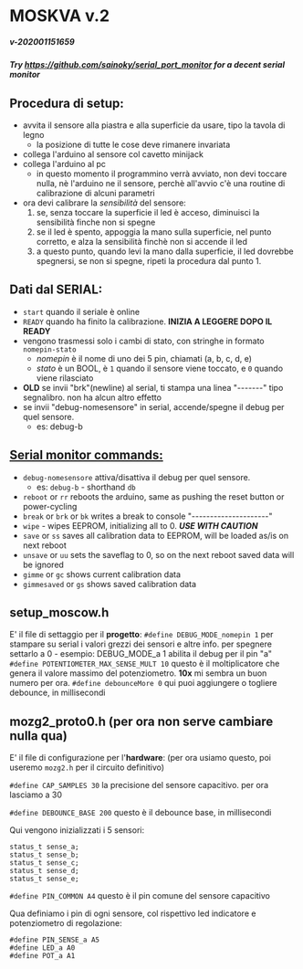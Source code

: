 # MOSKVA v.2
##### v-202001151659
##### Try https://github.com/sainoky/serial_port_monitor for a decent serial monitor

## Procedura di setup:
  * avvita il sensore alla piastra e alla superficie da usare, tipo la tavola di legno
    - la posizione di tutte le cose deve rimanere invariata
  * collega l'arduino al sensore col cavetto minijack
  * collega l'arduino al pc
    - in questo momento il programmino verrà avviato, non devi toccare nulla, nè l'arduino ne il sensore, perchè all'avvio c'è una routine di calibrazione di alcuni parametri
  * ora devi calibrare la _sensibilità_ del sensore:
    1. se, senza toccare la superficie il led è acceso, diminuisci la sensibilità finche non si spegne
    2. se il led è spento, appoggia la mano sulla superficie, nel punto corretto, e alza la sensibilità finchè non si accende il led
    3. a questo punto, quando levi la mano dalla superficie, il led dovrebbe spegnersi, se non si spegne, ripeti la procedura dal punto 1.
    
## Dati dal SERIAL:
  * `start` quando il seriale è online
  * `READY` quando ha finito la calibrazione. **INIZIA A LEGGERE DOPO IL READY**
  * vengono trasmessi solo i cambi di stato, con stringhe in formato `nomepin-stato`
    - _nomepin_ è il nome di uno dei 5 pin, chiamati (a, b, c, d, e)
    - _stato_ è un BOOL, è `1` quando il sensore viene toccato, e `0` quando viene rilasciato
  * **OLD** se invii "brk"(newline) al serial, ti stampa una linea "-------" tipo segnalibro. non ha alcun altro effetto
  * se invii "debug-nomesensore" in serial, accende/spegne il debug per quel sensore.
    - es: debug-b
    
## <u>Serial monitor commands:</u>
* `debug-nomesensore` attiva/disattiva il debug per quel sensore.
  - es: `debug-b` - shorthand `db`
* `reboot` or `rr` reboots the arduino, same as pushing the reset button or power-cycling
* `break` or `brk` or `bk` writes a break to console "---------------------"
* `wipe` - wipes EEPROM, initializing all to 0. _**USE WITH CAUTION**_
* `save` or `ss` saves all calibration data to EEPROM, will be loaded as/is on next reboot
* `unsave` or `uu` sets the saveflag to 0, so on the next reboot saved data will be ignored
* `gimme` or `gc` shows current calibration data
* `gimmesaved` or `gs` shows saved calibration data

## setup_moscow.h
  E' il file di settaggio per il **progetto**:
  `#define DEBUG_MODE_nomepin 1` per stampare su serial i valori grezzi dei sensori e altre info. per spegnere settarlo a 0
     - esempio: DEBUG_MODE_a 1 abilita il debug per il pin "a" 
  `#define POTENTIOMETER_MAX_SENSE_MULT 10` questo è il moltiplicatore che genera il valore massimo del potenziometro. **10x** mi sembra un buon numero per ora.
  `#define debounceMore 0` qui puoi aggiungere o togliere debounce, in millisecondi

## mozg2_proto0.h (per ora non serve cambiare nulla qua)
  E' il file di configurazione per l'**hardware**: (per ora usiamo questo, poi useremo `mozg2.h` per il circuito definitivo)

  `#define CAP_SAMPLES 30` la precisione del sensore capacitivo. per ora lasciamo a 30

  `#define DEBOUNCE_BASE 200` questo è il debounce base, in millisecondi

  Qui vengono inizializzati i 5 sensori:
  ~~~~
  status_t sense_a;
  status_t sense_b;
  status_t sense_c;
  status_t sense_d;
  status_t sense_e;
  ~~~~

  `#define PIN_COMMON A4` questo è il pin comune del sensore capacitivo

  Qua definiamo i pin di ogni sensore, col rispettivo led indicatore e potenziometro di regolazione:

  ~~~~
  #define PIN_SENSE_a A5
  #define LED_a A0
  #define POT_a A1
  ~~~~



